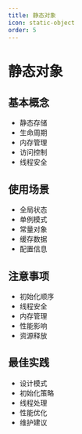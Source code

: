 ```yaml
---
title: 静态对象
icon: static-object
order: 5
---
```


# 静态对象

## 基本概念
- 静态存储
- 生命周期
- 内存管理
- 访问控制
- 线程安全

## 使用场景
- 全局状态
- 单例模式
- 常量对象
- 缓存数据
- 配置信息

## 注意事项
- 初始化顺序
- 线程安全
- 内存管理
- 性能影响
- 资源释放

## 最佳实践
- 设计模式
- 初始化策略
- 线程处理
- 性能优化
- 维护建议

